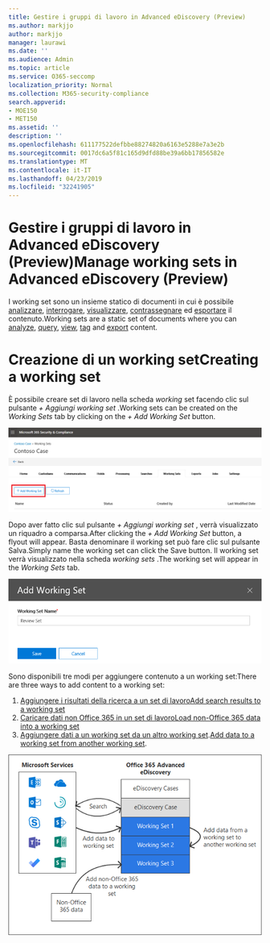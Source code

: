 ```yaml
---
title: Gestire i gruppi di lavoro in Advanced eDiscovery (Preview)
ms.author: markjjo
author: markjjo
manager: laurawi
ms.date: ''
ms.audience: Admin
ms.topic: article
ms.service: O365-seccomp
localization_priority: Normal
ms.collection: M365-security-compliance
search.appverid:
- MOE150
- MET150
ms.assetid: ''
description: ''
ms.openlocfilehash: 611177522defbbe88274820a6163e5288e7a3e2b
ms.sourcegitcommit: 0017dc6a5f81c165d9dfd88be39a6bb17856582e
ms.translationtype: MT
ms.contentlocale: it-IT
ms.lasthandoff: 04/23/2019
ms.locfileid: "32241905"
---
```

# <a name="manage-working-sets-in-advanced-ediscovery-preview"></a><span data-ttu-id="0aa08-102">Gestire i gruppi di lavoro in Advanced eDiscovery (Preview)</span><span class="sxs-lookup"><span data-stu-id="0aa08-102">Manage working sets in Advanced eDiscovery (Preview)</span></span>
<span data-ttu-id="0aa08-103">I working set sono un insieme statico di documenti in cui è possibile [analizzare](https://docs.microsoft.com/en-us/office365/securitycompliance/compliance20/analyzing-data-in-working-set), [interrogare](https://docs.microsoft.com/en-us/office365/securitycompliance/compliance20/working-set-search), [visualizzare](https://docs.microsoft.com/en-us/office365/securitycompliance/compliance20/view-documents-in-working-set), [contrassegnare](https://docs.microsoft.com/en-us/Office365/SecurityCompliance/compliance20/tagging-documents) ed [esportare](https://docs.microsoft.com/en-us/office365/securitycompliance/compliance20/exporting-data-ediscover20) il contenuto.</span><span class="sxs-lookup"><span data-stu-id="0aa08-103">Working sets are a static set of documents where you can [analyze](https://docs.microsoft.com/en-us/office365/securitycompliance/compliance20/analyzing-data-in-working-set), [query](https://docs.microsoft.com/en-us/office365/securitycompliance/compliance20/working-set-search), [view](https://docs.microsoft.com/en-us/office365/securitycompliance/compliance20/view-documents-in-working-set), [tag](https://docs.microsoft.com/en-us/Office365/SecurityCompliance/compliance20/tagging-documents) and [export](https://docs.microsoft.com/en-us/office365/securitycompliance/compliance20/exporting-data-ediscover20) content.</span></span>

# <a name="creating-a-working-set"></a><span data-ttu-id="0aa08-104">Creazione di un working set</span><span class="sxs-lookup"><span data-stu-id="0aa08-104">Creating a working set</span></span>
<span data-ttu-id="0aa08-105">È possibile creare set di lavoro nella scheda *working* set facendo clic sul pulsante *+ Aggiungi working set* .</span><span class="sxs-lookup"><span data-stu-id="0aa08-105">Working sets can be created on the *Working Sets* tab by clicking on the *+ Add Working Set* button.</span></span>

![Aggiungere working set](../media/f45c51d9-585d-47d1-b7fb-0288715e0b6a.png)

<span data-ttu-id="0aa08-107">Dopo aver fatto clic sul pulsante *+ Aggiungi working set* , verrà visualizzato un riquadro a comparsa.</span><span class="sxs-lookup"><span data-stu-id="0aa08-107">After clicking the *+ Add Working Set* button, a flyout will appear.</span></span>  <span data-ttu-id="0aa08-108">Basta denominare il working set può fare clic sul pulsante Salva.</span><span class="sxs-lookup"><span data-stu-id="0aa08-108">Simply name the working set can click the Save button.</span></span>  <span data-ttu-id="0aa08-109">Il working set verrà visualizzato nella scheda *working sets* .</span><span class="sxs-lookup"><span data-stu-id="0aa08-109">The working set will appear in the *Working Sets* tab.</span></span>

![Aggiungere il riquadro a comparsa working set](../media/5e5c99f8-42ca-4c2f-960f-f1a5709569d1.png)

<span data-ttu-id="0aa08-111">Sono disponibili tre modi per aggiungere contenuto a un working set:</span><span class="sxs-lookup"><span data-stu-id="0aa08-111">There are three ways to add content to a working set:</span></span>
1) [<span data-ttu-id="0aa08-112">Aggiungere i risultati della ricerca a un set di lavoro</span><span class="sxs-lookup"><span data-stu-id="0aa08-112">Add search results to a working set</span></span>](add-data-to-working-set.md)
2) [<span data-ttu-id="0aa08-113">Caricare dati non Office 365 in un set di lavoro</span><span class="sxs-lookup"><span data-stu-id="0aa08-113">Load non-Office 365 data into a working set</span></span>](load-non-office365-data.md)
3) <span data-ttu-id="0aa08-114">[Aggiungere dati a un working set da un altro working set](add-data-to-working-set-from-another-working-set.md).</span><span class="sxs-lookup"><span data-stu-id="0aa08-114">[Add data to a working set from another working set](add-data-to-working-set-from-another-working-set.md).</span></span>

![Set di lavoro](../media/1f1f4efd-c03b-4255-bc3d-df358e56549c.png)
